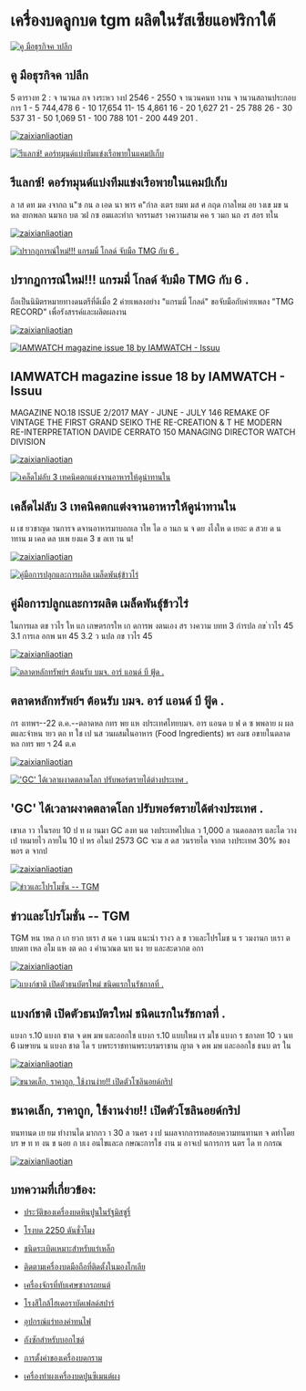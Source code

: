 # เครื่องบดลูกบด tgm ผลิตในรัสเซียแอฟริกาใต้
<a href="https://mnn.zoosnet.net/LR/Chatpre.aspx?id=MNN94995150&p=https://topgrinding.com/" target="_blank">![คู มือธุรกิจค าปลีก](https://github.com/technlg/images/blob/main/27.jpg)</a>
## คู มือธุรกิจค าปลีก
5 ตารางท 2 : จ านวนล กจ างระหว างป 2546 - 2550 จ านวนคนท างาน จ านวนสถานประกอบการ 1 - 5 744,478 6 - 10 17,654 11- 15 4,861 16 - 20 1,627 21 - 25 788 26 - 30 537 31 - 50 1,069 51 - 100 788 101 - 200 449 201 .
<a href="https://mnn.zoosnet.net/LR/Chatpre.aspx?id=MNN94995150&p=https://topgrinding.com/" target="_blank"><img src="https://github.com/technlg/images/raw/main/chat11.jpg" alt="zaixianliaotian"/></a><a href="//whatsapp.shibangsoft.com/WhatsApp.php" ><img src="https://github.com/technlg/images/raw/main/chat11.png" alt=""></a>
<a href="https://mnn.zoosnet.net/LR/Chatpre.aspx?id=MNN94995150&p=https://topgrinding.com/" target="_blank">![รีแลกซ์! ดอร์ทมุนด์แบ่งทีมแข่งเรือพายในแคมป์เก็บ ](https://github.com/technlg/images/blob/main/45.jpg)</a>
## รีแลกซ์! ดอร์ทมุนด์แบ่งทีมแข่งเรือพายในแคมป์เก็บ 
ล าส ดท มด งจากถ น"ซ กน ล เอด นา พาร ค"กำล งเตร ยมท มส ศ กฤด กาลใหม อย างเข มข น หล งยกพลก นมาเก บต วฝ กซ อมและทำก จกรรมสร างความสาม คค ร วมก นถ งร สอร ทใน 
<a href="https://mnn.zoosnet.net/LR/Chatpre.aspx?id=MNN94995150&p=https://topgrinding.com/" target="_blank"><img src="https://github.com/technlg/images/raw/main/chat11.jpg" alt="zaixianliaotian"/></a><a href="//whatsapp.shibangsoft.com/WhatsApp.php" ><img src="https://github.com/technlg/images/raw/main/chat11.png" alt=""></a>
<a href="https://mnn.zoosnet.net/LR/Chatpre.aspx?id=MNN94995150&p=https://topgrinding.com/" target="_blank">![ปรากฏการณ์ใหม่!!! แกรมมี่ โกลด์ จับมือ TMG กับ 6 .](https://github.com/technlg/images/blob/main/59.jpg)</a>
## ปรากฏการณ์ใหม่!!! แกรมมี่ โกลด์ จับมือ TMG กับ 6 .
ถือเป็นนิมิตรหมายทางดนตรีที่ดีเมื่อ 2 ค่ายเพลงอย่าง "แกรมมี่ โกลด์" ขอจับมือกับค่ายเพลง "TMG RECORD" เพื่อรังสรรค์และผลิตผลงาน
<a href="https://mnn.zoosnet.net/LR/Chatpre.aspx?id=MNN94995150&p=https://topgrinding.com/" target="_blank"><img src="https://github.com/technlg/images/raw/main/chat11.jpg" alt="zaixianliaotian"/></a><a href="//whatsapp.shibangsoft.com/WhatsApp.php" ><img src="https://github.com/technlg/images/raw/main/chat11.png" alt=""></a>
<a href="https://mnn.zoosnet.net/LR/Chatpre.aspx?id=MNN94995150&p=https://topgrinding.com/" target="_blank">![IAMWATCH magazine issue 18 by IAMWATCH - Issuu](https://github.com/technlg/images/blob/main/25.jpg)</a>
## IAMWATCH magazine issue 18 by IAMWATCH - Issuu
MAGAZINE NO.18 ISSUE 2/2017 MAY - JUNE - JULY 146 REMAKE OF VINTAGE THE FIRST GRAND SEIKO THE RE-CREATION & T HE MODERN RE-INTERPRETATION DAVIDE CERRATO 150 MANAGING DIRECTOR WATCH DIVISION 
<a href="https://mnn.zoosnet.net/LR/Chatpre.aspx?id=MNN94995150&p=https://topgrinding.com/" target="_blank"><img src="https://github.com/technlg/images/raw/main/chat11.jpg" alt="zaixianliaotian"/></a><a href="//whatsapp.shibangsoft.com/WhatsApp.php" ><img src="https://github.com/technlg/images/raw/main/chat11.png" alt=""></a>
<a href="https://mnn.zoosnet.net/LR/Chatpre.aspx?id=MNN94995150&p=https://topgrinding.com/" target="_blank">![เคล็ดไม่ลับ 3 เทคนิคตกแต่งจานอาหารให้ดูน่าทานใน ](https://github.com/technlg/images/blob/main/44.jpg)</a>
## เคล็ดไม่ลับ 3 เทคนิคตกแต่งจานอาหารให้ดูน่าทานใน 
ผ เช ยวชาญด านการจ ดจานอาหารมาบอกเล าให ได อ านก น จ ดย งไงให ด เยอะ ด สวย ด น าทาน ม เคล ดล บเพ ยงแค 3 ข อเท าน น!
<a href="https://mnn.zoosnet.net/LR/Chatpre.aspx?id=MNN94995150&p=https://topgrinding.com/" target="_blank"><img src="https://github.com/technlg/images/raw/main/chat11.jpg" alt="zaixianliaotian"/></a><a href="//whatsapp.shibangsoft.com/WhatsApp.php" ><img src="https://github.com/technlg/images/raw/main/chat11.png" alt=""></a>
<a href="https://mnn.zoosnet.net/LR/Chatpre.aspx?id=MNN94995150&p=https://topgrinding.com/" target="_blank">![คู่มือการปลูกและการผลิต เมล็ดพันธุ์ข้าวไร่](https://github.com/technlg/images/blob/main/41.jpg)</a>
## คู่มือการปลูกและการผลิต เมล็ดพันธุ์ข้าวไร่
ในการผล ตข าวไร ให แก เกษตรกรให เก ดการพ งตนเอง สร างความ  บทท 3 กำรปล กข ำวไร 45 3.1 การเล อกพ นท 45 3.2 ว นปล กข าวไร 45 
<a href="https://mnn.zoosnet.net/LR/Chatpre.aspx?id=MNN94995150&p=https://topgrinding.com/" target="_blank"><img src="https://github.com/technlg/images/raw/main/chat11.jpg" alt="zaixianliaotian"/></a><a href="//whatsapp.shibangsoft.com/WhatsApp.php" ><img src="https://github.com/technlg/images/raw/main/chat11.png" alt=""></a>
<a href="https://mnn.zoosnet.net/LR/Chatpre.aspx?id=MNN94995150&p=https://topgrinding.com/" target="_blank">![ตลาดหลักทรัพย์ฯ ต้อนรับ บมจ. อาร์ แอนด์ บี ฟู้ด .](https://github.com/technlg/images/blob/main/4.jpg)</a>
## ตลาดหลักทรัพย์ฯ ต้อนรับ บมจ. อาร์ แอนด์ บี ฟู้ด .
กร งเทพฯ--22 ต.ค.--ตลาดหล กทร พย แห งประเทศไทยบมจ. อาร แอนด บ ฟ ด ซ พพลาย ผ ผล ตและจำหน ายว ตถ ท ใช เป นส วนผสมในอาหาร (Food Ingredients) พร อมซ อขายในตลาดหล กทร พย ฯ 24 ต.ค 
<a href="https://mnn.zoosnet.net/LR/Chatpre.aspx?id=MNN94995150&p=https://topgrinding.com/" target="_blank"><img src="https://github.com/technlg/images/raw/main/chat11.jpg" alt="zaixianliaotian"/></a><a href="//whatsapp.shibangsoft.com/WhatsApp.php" ><img src="https://github.com/technlg/images/raw/main/chat11.png" alt=""></a>
<a href="https://mnn.zoosnet.net/LR/Chatpre.aspx?id=MNN94995150&p=https://topgrinding.com/" target="_blank">!['GC' ได้เวลาผงาดตลาดโลก ปรับพอร์ตรายได้ต่างประเทศ .](https://github.com/technlg/images/blob/main/39.jpg)</a>
## 'GC' ได้เวลาผงาดตลาดโลก ปรับพอร์ตรายได้ต่างประเทศ .
เขาเล าว าในรอบ 10 ป ท ผ านมา GC ลงท นต างประเทศไปแล ว 1,000 ล านดอลลาร และได วางเป าหมายไว ภายใน 10 ป หร อในป 2573 GC จะม ส ดส วนรายได จากต างประเทศ 30% ของพอร ต จากป 
<a href="https://mnn.zoosnet.net/LR/Chatpre.aspx?id=MNN94995150&p=https://topgrinding.com/" target="_blank"><img src="https://github.com/technlg/images/raw/main/chat11.jpg" alt="zaixianliaotian"/></a><a href="//whatsapp.shibangsoft.com/WhatsApp.php" ><img src="https://github.com/technlg/images/raw/main/chat11.png" alt=""></a>
<a href="https://mnn.zoosnet.net/LR/Chatpre.aspx?id=MNN94995150&p=https://topgrinding.com/" target="_blank">![ข่าวและโปรโมชั่น -- TGM](https://github.com/technlg/images/blob/main/7.jpg)</a>
## ข่าวและโปรโมชั่น -- TGM
TGM หน าหล ก เก ยวก บเรา ส นค า เมน แนะนำ รางว ล ข าวและโปรโมช น ร วมงานก บเรา  ต บบดท เหล อไม แห งต ดถ ง คำนวณต นท นง าย และสะดวกต อกา 
<a href="https://mnn.zoosnet.net/LR/Chatpre.aspx?id=MNN94995150&p=https://topgrinding.com/" target="_blank"><img src="https://github.com/technlg/images/raw/main/chat11.jpg" alt="zaixianliaotian"/></a><a href="//whatsapp.shibangsoft.com/WhatsApp.php" ><img src="https://github.com/technlg/images/raw/main/chat11.png" alt=""></a>
<a href="https://mnn.zoosnet.net/LR/Chatpre.aspx?id=MNN94995150&p=https://topgrinding.com/" target="_blank">![แบงก์ชาติ เปิดตัวธนบัตรใหม่ ชนิดแรกในรัชกาลที่ .](https://github.com/technlg/images/blob/main/32.jpg)</a>
## แบงก์ชาติ เปิดตัวธนบัตรใหม่ ชนิดแรกในรัชกาลที่ .
แบงก ร.10 แบงก ชาต จ ดพ มพ และออกใช แบงก ร.10 แบบใหม เร มใช แบงก ร ชกาลท 10 ว นท 6 เมษายน น แบงก ชาต ได ร บพระราชทานพระบรมราชาน ญาต จ ดพ มพ และออกใช ธนบ ตร ใน 
<a href="https://mnn.zoosnet.net/LR/Chatpre.aspx?id=MNN94995150&p=https://topgrinding.com/" target="_blank"><img src="https://github.com/technlg/images/raw/main/chat11.jpg" alt="zaixianliaotian"/></a><a href="//whatsapp.shibangsoft.com/WhatsApp.php" ><img src="https://github.com/technlg/images/raw/main/chat11.png" alt=""></a>
<a href="https://mnn.zoosnet.net/LR/Chatpre.aspx?id=MNN94995150&p=https://topgrinding.com/" target="_blank">![ขนาดเล็ก, ราคาถูก, ใช้งานง่าย!! เปิดตัวโซลินอยด์กริป ](https://github.com/technlg/images/blob/main/66.jpg)</a>
## ขนาดเล็ก, ราคาถูก, ใช้งานง่าย!! เปิดตัวโซลินอยด์กริป 
ทนทานด เย ยม ทำงานได มากกว า 30 ล านคร ง   เป นผลจากการทดสอบความทนทานท จ ดทำโดยบร ษ ท ท งน ข นอย ก บเง อนไขและล กษณะการใช งาน ม อาจเป นการการ นตร ได ท กกรณ
<a href="https://mnn.zoosnet.net/LR/Chatpre.aspx?id=MNN94995150&p=https://topgrinding.com/" target="_blank"><img src="https://github.com/technlg/images/raw/main/chat11.jpg" alt="zaixianliaotian"/></a><a href="//whatsapp.shibangsoft.com/WhatsApp.php" ><img src="https://github.com/technlg/images/raw/main/chat11.png" alt=""></a>
## บทความที่เกี่ยวข้อง:
* [ประวัติของเครื่องบดหินปูนในรัฐมิสซูรี่](%E0%B8%9B%E0%B8%A3%E0%B8%B0%E0%B8%A7%E0%B8%B1%E0%B8%95%E0%B8%B4%E0%B8%82%E0%B8%AD%E0%B8%87%E0%B9%80%E0%B8%84%E0%B8%A3%E0%B8%B7%E0%B9%88%E0%B8%AD%E0%B8%87%E0%B8%9A%E0%B8%94%E0%B8%AB%E0%B8%B4%E0%B8%99%E0%B8%9B%E0%B8%B9%E0%B8%99%E0%B9%83%E0%B8%99%E0%B8%A3%E0%B8%B1%E0%B8%90%E0%B8%A1%E0%B8%B4%E0%B8%AA%E0%B8%8B%E0%B8%B9%E0%B8%A3%E0%B8%B5%E0%B9%88.md)
* [โรงบด 2250 ตันชั่วโมง](%E0%B9%82%E0%B8%A3%E0%B8%87%E0%B8%9A%E0%B8%94%202250%20%E0%B8%95%E0%B8%B1%E0%B8%99%E0%B8%8A%E0%B8%B1%E0%B9%88%E0%B8%A7%E0%B9%82%E0%B8%A1%E0%B8%87.md)
* [ชนิดระเบิดเหมาะสำหรับแร่เหล็ก](%E0%B8%8A%E0%B8%99%E0%B8%B4%E0%B8%94%E0%B8%A3%E0%B8%B0%E0%B9%80%E0%B8%9A%E0%B8%B4%E0%B8%94%E0%B9%80%E0%B8%AB%E0%B8%A1%E0%B8%B2%E0%B8%B0%E0%B8%AA%E0%B8%B3%E0%B8%AB%E0%B8%A3%E0%B8%B1%E0%B8%9A%E0%B9%81%E0%B8%A3%E0%B9%88%E0%B9%80%E0%B8%AB%E0%B8%A5%E0%B9%87%E0%B8%81.md)
* [ติดตามเครื่องบดมือถือที่ติดตั้งในมองโกเลีย](%E0%B8%95%E0%B8%B4%E0%B8%94%E0%B8%95%E0%B8%B2%E0%B8%A1%E0%B9%80%E0%B8%84%E0%B8%A3%E0%B8%B7%E0%B9%88%E0%B8%AD%E0%B8%87%E0%B8%9A%E0%B8%94%E0%B8%A1%E0%B8%B7%E0%B8%AD%E0%B8%96%E0%B8%B7%E0%B8%AD%E0%B8%97%E0%B8%B5%E0%B9%88%E0%B8%95%E0%B8%B4%E0%B8%94%E0%B8%95%E0%B8%B1%E0%B9%89%E0%B8%87%E0%B9%83%E0%B8%99%E0%B8%A1%E0%B8%AD%E0%B8%87%E0%B9%82%E0%B8%81%E0%B9%80%E0%B8%A5%E0%B8%B5%E0%B8%A2.md)
* [เครื่องจักรที่ทับเศษซากรถยนต์](%E0%B9%80%E0%B8%84%E0%B8%A3%E0%B8%B7%E0%B9%88%E0%B8%AD%E0%B8%87%E0%B8%88%E0%B8%B1%E0%B8%81%E0%B8%A3%E0%B8%97%E0%B8%B5%E0%B9%88%E0%B8%97%E0%B8%B1%E0%B8%9A%E0%B9%80%E0%B8%A8%E0%B8%A9%E0%B8%8B%E0%B8%B2%E0%B8%81%E0%B8%A3%E0%B8%96%E0%B8%A2%E0%B8%99%E0%B8%95%E0%B9%8C.md)
* [โรงสีใกล้ไฮเดอราบัดเฟลด์สปาร์](%E0%B9%82%E0%B8%A3%E0%B8%87%E0%B8%AA%E0%B8%B5%E0%B9%83%E0%B8%81%E0%B8%A5%E0%B9%89%E0%B9%84%E0%B8%AE%E0%B9%80%E0%B8%94%E0%B8%AD%E0%B8%A3%E0%B8%B2%E0%B8%9A%E0%B8%B1%E0%B8%94%E0%B9%80%E0%B8%9F%E0%B8%A5%E0%B8%94%E0%B9%8C%E0%B8%AA%E0%B8%9B%E0%B8%B2%E0%B8%A3%E0%B9%8C.md)
* [อุปกรณ์แร่ทองคำทนไฟ](%E0%B8%AD%E0%B8%B8%E0%B8%9B%E0%B8%81%E0%B8%A3%E0%B8%93%E0%B9%8C%E0%B9%81%E0%B8%A3%E0%B9%88%E0%B8%97%E0%B8%AD%E0%B8%87%E0%B8%84%E0%B8%B3%E0%B8%97%E0%B8%99%E0%B9%84%E0%B8%9F.md)
* [ถังซักสำหรับบอกไซต์](%E0%B8%96%E0%B8%B1%E0%B8%87%E0%B8%8B%E0%B8%B1%E0%B8%81%E0%B8%AA%E0%B8%B3%E0%B8%AB%E0%B8%A3%E0%B8%B1%E0%B8%9A%E0%B8%9A%E0%B8%AD%E0%B8%81%E0%B9%84%E0%B8%8B%E0%B8%95%E0%B9%8C.md)
* [การตั้งค่าของเครื่องบดกราม](%E0%B8%81%E0%B8%B2%E0%B8%A3%E0%B8%95%E0%B8%B1%E0%B9%89%E0%B8%87%E0%B8%84%E0%B9%88%E0%B8%B2%E0%B8%82%E0%B8%AD%E0%B8%87%E0%B9%80%E0%B8%84%E0%B8%A3%E0%B8%B7%E0%B9%88%E0%B8%AD%E0%B8%87%E0%B8%9A%E0%B8%94%E0%B8%81%E0%B8%A3%E0%B8%B2%E0%B8%A1.md)
* [เครื่องทำผงเครื่องบดปูนซีเมนต์ผง](%E0%B9%80%E0%B8%84%E0%B8%A3%E0%B8%B7%E0%B9%88%E0%B8%AD%E0%B8%87%E0%B8%97%E0%B8%B3%E0%B8%9C%E0%B8%87%E0%B9%80%E0%B8%84%E0%B8%A3%E0%B8%B7%E0%B9%88%E0%B8%AD%E0%B8%87%E0%B8%9A%E0%B8%94%E0%B8%9B%E0%B8%B9%E0%B8%99%E0%B8%8B%E0%B8%B5%E0%B9%80%E0%B8%A1%E0%B8%99%E0%B8%95%E0%B9%8C%E0%B8%9C%E0%B8%87.md)
